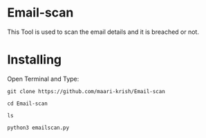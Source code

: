 # Email-scan
This Tool is used to scan the email details and it is breached or not.

# Installing
Open Terminal and Type:
```
git clone https://github.com/maari-krish/Email-scan
```
```
cd Email-scan
```
```
ls
```
```
python3 emailscan.py
```
